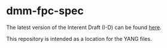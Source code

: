 # dmm-fpc-spec

The latest version of the Interent Draft (I-D) can be found [here](https://datatracker.ietf.org/doc/draft-ietf-dmm-fpc-cpdp/).

This repository is intended as a location for the YANG files.
